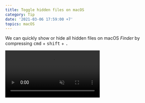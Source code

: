 ```yaml
---
title: Toggle hidden files on macOS
category: Tip
date: '2021-03-06 17:59:00 +7'
topics: macOS
---
```


We can quickly show or hide all hidden files on macOS _Finder_ by compressing <kbd>cmd</kbd> + <kbd>shift</kbd> + <kbd>.</kbd>

<video loop muted controls>
  <source src="/img/toggle-hidden-files.mp4" type="video/mp4">
</video>
